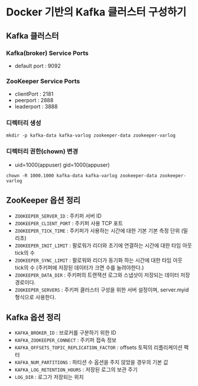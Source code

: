 # Docker 기반의 Kafka 클러스터 구성하기

## Kafka 클러스터

### Kafka(broker) Service Ports

- default port : 9092

### ZooKeeper Service Ports

- clientPort : 2181
- peerport : 2888
- leaderport : 3888

### 디렉터리 생성

```
mkdir -p kafka-data kafka-varlog zookeeper-data zookeeper-varlog
```

### 디렉터리 권한(chown) 변경

- uid=1000(appuser) gid=1000(appuser)

```
chown -R 1000.1000 kafka-data kafka-varlog zookeeper-data zookeeper-varlog
```

## ZooKeeper 옵션 정리

- `ZOOKEEPER_SERVER_ID` : 주키퍼 서버 ID
- `ZOOKEEPER_CLIENT_PORT` : 주키퍼 사용 TCP 포트
- `ZOOKEEPER_TICK_TIME` : 주키퍼가 사용하는 시간에 대한 기본 기본 측정 단위 (밀리초)
- `ZOOKEEPER_INIT_LIMIT` : 팔로워가 리더와 초기에 연결하는 시간에 대한 타임 아웃 tick의 수
- `ZOOKEEPER_SYNC_LIMIT` : 팔로워와 리더가 동기화 하는 시간에 대한 타임 아웃 tick의 수 (주키퍼에 저장된 데이터가 크면 수를 늘려야한다.)
- `ZOOKEEPER_DATA_DIR` : 주키퍼의 트랜잭션 로그와 스냅샷이 저장되는 데이터 저장 경로이다.
- `ZOOKEEPER_SERVERS` : 주키퍼 클러스터 구성을 위한 서버 설정이며, server.myid 형식으로 사용한다.

## Kafka 옵션 정리

- `KAFKA_BROKER_ID` : 브로커를 구분하기 위한 ID
- `KAFKA_ZOOKEEPER_CONNECT` : 주키퍼 접속 정보
- `KAFKA_OFFSETS_TOPIC_REPLICATION_FACTOR` : offsets 토픽의 리플리케이션 팩터
- `KAFKA_NUM_PARTITIONS` : 파티션 수 옵션을 주지 않았을 경우의 기본 값
- `KAFKA_LOG_RETENTION_HOURS` : 저장된 로그의 보관 주기
- `LOG_DIR` : 로그가 저장되는 위치
